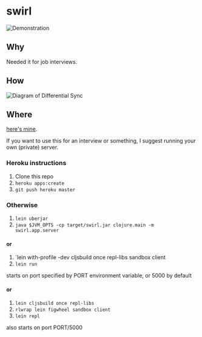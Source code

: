 # swirl

![Demonstration](http://i.imgur.com/67xA6PI.gif) 

## Why

Needed it for job interviews.

## How

![Diagram of Differential Sync](https://docs.google.com/drawings/d/1Bols4eiixy9qeyJkXWtfP0KSIXD85Co3-4D49D2t2_k/pub?w=1890&h=4740)

## Where

[here's mine](http://swirl-app.herokuapp.com).

If you want to use this for an interview or something, I suggest running your own (private) server.

### Heroku instructions

1. Clone this repo
2. `heroku apps:create`
3. `git push heroku master`

### Otherwise

1. `lein uberjar`
2. `java $JVM_OPTS -cp target/swirl.jar clojure.main -m swirl.app.server`

#### or

1. `lein with-profile -dev cljsbuild once repl-libs sandbox client
2. `lein run`

starts on port specified by PORT environment variable, or 5000 by default

#### or

1. `lein cljsbuild once repl-libs`
2. `rlwrap lein figwheel sandbox client`
3. `lein repl` 

also starts on port PORT/5000